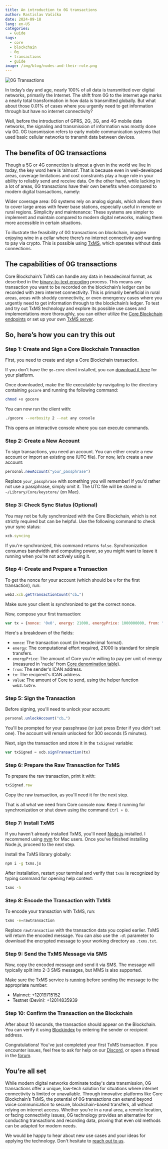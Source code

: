 ```yaml
---
title: An introduction to 0G transactions
author: Rastislav Vašička
date: 2024-09-18
lang: en-US
categories:
  - Guide
tags:
  - core
  - blockchain
  - 0g
  - transactions
  - guide
image: /img/blog/nodes-and-their-role.png
---
```

![0G Transactions](/img/blog/0g-transactions.png "0G Transactions")

In today’s day and age, nearly 100% of all data is transmitted over digital networks, primarily the Internet. The shift from 0G to the internet age marks a nearly total transformation in how data is transmitted globally. But what about those 0.01% of cases where you urgently need to get information through but have no internet connectivity?

<!--truncate-->

Well, before the introduction of GPRS, 2G, 3G, and 4G mobile data networks, the signaling and transmission of information was mostly done via 0G. 0G transmission refers to early mobile communication systems that used basic cellular networks to transmit data between devices.

## The benefits of 0G transactions

Though a 5G or 4G connection is almost a given in the world we live in today, the key word here is ‘almost’. That is because even in well-developed areas, coverage limitations and cost constraints play a huge role in your ability to reliably send and receive data. On the other hand, while lacking in a lot of areas, 0G transactions have their own benefits when compared to modern digital transactions, namely:

Wider coverage area: 0G systems rely on analog signals, which allows them to cover large areas with fewer base stations, especially useful in remote or rural regions.
Simplicity and maintenance: These systems are simpler to implement and maintain compared to modern digital networks, making them more accessible in certain situations.

To illustrate the feasibility of 0G transactions on blockchain, imagine enjoying wine in a cellar where there’s no internet connectivity and wanting to pay via crypto. This is possible using [TxMS](https://github.com/bchainhub/txms.js), which operates without data connections.

## The capabilities of 0G transactions

Core Blockchain’s TxMS can handle any data in hexadecimal format, as described in the [binary-to-text encoding](https://en.wikipedia.org/wiki/Binary-to-text_encoding) process. This means any transaction you want to be recorded on the blockchain’s ledger can be recorded with zero internet connectivity. This is primarily beneficial in rural areas, areas with shoddy connectivity, or even emergency cases where you urgently need to get information through to the blockchain’s ledger. To test and try out TxMS technology and explore its possible use cases and implementations more thoroughly, you can either utilize the [Core Blockchain endpoints](https://txms.info) or set up your own [TxMS server](https://github.com/DataLayerHost/txms-server).

## So, here’s how you can try this out

### Step 1: Create and Sign a Core Blockchain Transaction

First, you need to create and sign a Core Blockchain transaction.

If you don't have the `go-core` client installed, you can [download it here](https://github.com/core-coin/go-core/releases) for your platform.

Once downloaded, make the file executable by navigating to the directory containing `gocore` and running the following command:

```bash
chmod +x gocore
```

You can now run the client with:

```bash
./gocore --verbosity 2 --nat any console
```

This opens an interactive console where you can execute commands.

### Step 2: Create a New Account

To sign transactions, you need an account. You can either create a new account or import an existing one (UTC file). For now, let’s create a new account:

```js
personal.newAccount("your_passphrase")
```

Replace `your_passphrase` with something you will remember! If you'd rather not use a passphrase, simply omit it. The UTC file will be stored in `~/Library/Core/keystore/` (on Mac).

### Step 3: Check Sync Status (Optional)

You may not be fully synchronized with the Core Blockchain, which is not strictly required but can be helpful. Use the following command to check your sync status:

```js
xcb.syncing
```

If you're synchronized, this command returns `false`. Synchronization consumes bandwidth and computing power, so you might want to leave it running when you're not actively using it.

### Step 4: Create and Prepare a Transaction

To get the nonce for your account (which should be `0` for the first transaction), run:

```js
web3.xcb.getTransactionCount("cb…")
```

Make sure your client is synchronized to get the correct nonce.

Now, compose your first transaction:

```js
var tx = {nonce: '0x0', energy: 21000, energyPrice: 1000000000, from: "cb…", to: "cb…", value: web3.toOre(1)}
```

Here's a breakdown of the fields:

- `nonce`: The transaction count (in hexadecimal format).
- `energy`: The computational effort required, 21000 is standard for simple transfers.
- `energyPrice`: The amount of Core you're willing to pay per unit of energy (measured in 'nucle' from [Core denomination table](https://github.com/core-coin/core-denomination/blob/master/units.json)).
- `from`: The sender's ICAN address.
- `to`: The recipient's ICAN address.
- `value`: The amount of Core to send, using the helper function `web3.toOre`.

### Step 5: Sign the Transaction

Before signing, you'll need to unlock your account:

```js
personal.unlockAccount("cb…")
```

You'll be prompted for your passphrase (or just press Enter if you didn't set one). The account will remain unlocked for 300 seconds (5 minutes).

Next, sign the transaction and store it in the `txSigned` variable:

```js
var txSigned = xcb.signTransaction(tx)
```

### Step 6: Prepare the Raw Transaction for TxMS

To prepare the raw transaction, print it with:

```js
txSigned.raw
```

Copy the raw transaction, as you'll need it for the next step.

That is all what we need from Core console now. Keep it running for synchronization or shut down using the command `Ctrl + D`.

### Step 7: Install TxMS

If you haven't already installed TxMS, you'll need [Node.js](https://nodejs.org) installed. I recommend using [nvm](https://github.com/nvm-sh/nvm) for Mac users. Once you've finished installing Node.js, proceed to the next step.

Install the TxMS library globally:

```bash
npm i -g txms.js
```

After installation, restart your terminal and verify that `txms` is recognized by typing command for opening help context:

```bash
txms -h
```

### Step 8: Encode the Transaction with TxMS

To encode your transaction with TxMS, run:

```bash
txms -e=rawtransaction
```

Replace `rawtransaction` with the transaction data you copied earlier. TxMS will return the encoded message. You can also use the `-dl` parameter to download the encrypted message to your working directory as `.txms.txt`.

### Step 9: Send the TxMS Message via SMS

Now, copy the encoded message and send it via SMS. The message will typically split into 2-3 SMS messages, but MMS is also supported.

Make sure the TxMS service is [running](https://txms.info) before sending the message to the appropriate number:

- Mainnet: +12019715152
- Testnet (Devín): +12014835939

### Step 10: Confirm the Transaction on the Blockchain

After about 10 seconds, the transaction should appear on the Blockchain. You can verify it using [Blockindex](https://blockindex.net) by entering the sender or recipient address.

Congratulations! You've just completed your first TxMS transaction. If you encounter issues, feel free to ask for help on our [Discord](https://discord.gg/YkA8ydkZ), or open a thread in the [forum](https://discord.com/channels/469227792538533888/1285602978836774953).

## You’re all set

While modern digital networks dominate today's data transmission, 0G transactions offer a unique, low-tech solution for situations where internet connectivity is limited or unavailable. Through innovative platforms like Core Blockchain’s TxMS, the potential of 0G transactions can extend beyond voice communication to secure, blockchain-based transfers, all without relying on internet access. Whether you're in a rural area, a remote location, or facing connectivity issues, 0G technology provides an alternative for conducting transactions and recording data, proving that even old methods can be adapted for modern needs.

We would be happy to hear about new use cases and your ideas for applying the technology. Don't hesitate to [reach out to us](https://discord.com/channels/469227792538533888/1285602978836774953).
